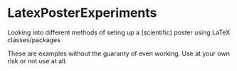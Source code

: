 # LatexPosterExperiments
Looking into different methods of seting up a (scientific) poster  using LaTeX classes/packages


These are examples without the guaranty of even working. Use at
your own risk or not use at all. 
